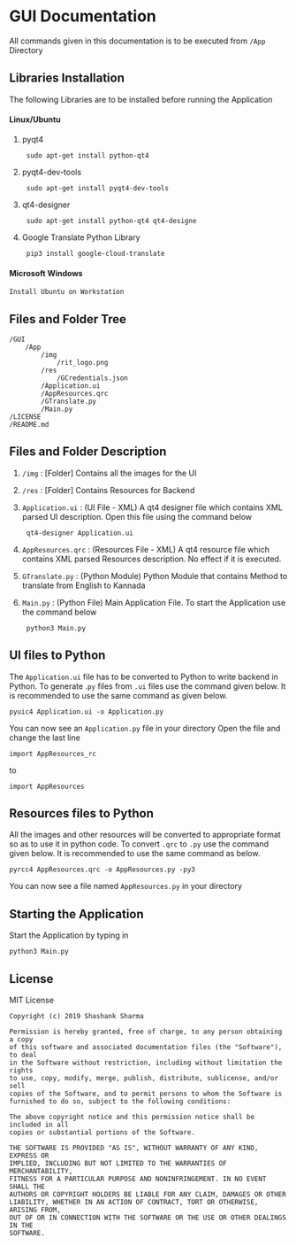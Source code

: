 # GUI Documentation
All commands given in this documentation is to be executed from `/App ` Directory

##  Libraries Installation
The following Libraries are to be installed before running the Application

#### Linux/Ubuntu
1. pyqt4
		
		sudo apt-get install python-qt4
2. pyqt4-dev-tools

		sudo apt-get install pyqt4-dev-tools
3. qt4-designer
		
		sudo apt-get install python-qt4 qt4-designe
4. Google Translate Python Library
	
		pip3 install google-cloud-translate

#### Microsoft Windows
	Install Ubuntu on Workstation

## Files and Folder Tree

	/GUI
		/App
			/img
				/rit_logo.png
			/res
				/GCredentials.json
			/Application.ui
			/AppResources.qrc
			/GTranslate.py
			/Main.py
	/LICENSE
	/README.md

## Files and Folder Description

1. `/img` :  [Folder]
		Contains all the images for the UI

2. `/res` : [Folder]
		Contains Resources for Backend

3. `Application.ui` : (UI File - XML)
		A qt4 designer file which contains XML parsed UI description. Open this file using the command below
		
		qt4-designer Application.ui

4. `AppResources.qrc` : (Resources File - XML)
		A qt4 resource file which contains XML parsed Resources description. No effect if it is executed.

5. `GTranslate.py` : (Python Module)
		Python Module that contains Method to translate from English to Kannada

6. `Main.py` : (Python File)
		Main Application File. To start the Application use the command below
		
		python3 Main.py


## UI files to Python 
		
The `Application.ui` file has to be converted to Python to write backend in Python. To generate .`py` files from `.ui` files use the command given below. It is recommended to use the same command as given below.
	
	pyuic4 Application.ui -o Application.py

You can now see an `Application.py` file in your directory
Open the file and change the last line
	
	import AppResources_rc

to

	import AppResources

## Resources files to Python
All the images and other resources will be converted to appropriate format so as to use it in python code. To convert `.qrc` to `.py` use the command given below. It is recommended to use the same command as below.

	pyrcc4 AppResources.qrc -o AppResources.py -py3

You can now see a file named `AppResources.py` in your directory

## Starting the Application

Start the Application by typing in

	python3 Main.py

## License
MIT License

	Copyright (c) 2019 Shashank Sharma

	Permission is hereby granted, free of charge, to any person obtaining a copy
	of this software and associated documentation files (the "Software"), to deal
	in the Software without restriction, including without limitation the rights
	to use, copy, modify, merge, publish, distribute, sublicense, and/or sell
	copies of the Software, and to permit persons to whom the Software is
	furnished to do so, subject to the following conditions:

	The above copyright notice and this permission notice shall be included in all
	copies or substantial portions of the Software.

	THE SOFTWARE IS PROVIDED "AS IS", WITHOUT WARRANTY OF ANY KIND, EXPRESS OR
	IMPLIED, INCLUDING BUT NOT LIMITED TO THE WARRANTIES OF MERCHANTABILITY,
	FITNESS FOR A PARTICULAR PURPOSE AND NONINFRINGEMENT. IN NO EVENT SHALL THE
	AUTHORS OR COPYRIGHT HOLDERS BE LIABLE FOR ANY CLAIM, DAMAGES OR OTHER
	LIABILITY, WHETHER IN AN ACTION OF CONTRACT, TORT OR OTHERWISE, ARISING FROM,
	OUT OF OR IN CONNECTION WITH THE SOFTWARE OR THE USE OR OTHER DEALINGS IN THE
	SOFTWARE.

